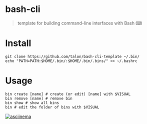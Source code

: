 # bash-cli
> template for building command-line interfaces with Bash ⌨

# Install

```
git clone https://github.com/talon/bash-cli-template ~/.bin/
echo "PATH=PATH:$HOME/.bin/:$HOME/.bin/.bins/" >> ~/.bashrc
```

# Usage

```
bin create [name] # create (or edit) [name] with $VISUAL
bin remove [name] # remove bin
bin show # show all bins
bin # edit the folder of bins with $VISUAL
```

[![asciinema]( https://asciinema.org/a/269700.svg)](https://asciinema.org/a/269700)
